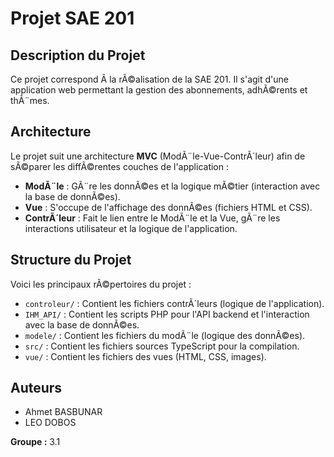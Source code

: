 # Projet SAE 201

## Description du Projet

Ce projet correspond Ã  la rÃ©alisation de la SAE 201. Il s'agit d'une application web permettant la gestion des abonnements, adhÃ©rents et thÃ¨mes.

## Architecture

Le projet suit une architecture **MVC** (ModÃ¨le-Vue-ContrÃ´leur) afin de sÃ©parer les diffÃ©rentes couches de l'application :

*   **ModÃ¨le** : GÃ¨re les donnÃ©es et la logique mÃ©tier (interaction avec la base de donnÃ©es).
*   **Vue** : S'occupe de l'affichage des donnÃ©es (fichiers HTML et CSS).
*   **ContrÃ´leur** : Fait le lien entre le ModÃ¨le et la Vue, gÃ¨re les interactions utilisateur et la logique de l'application.

## Structure du Projet

Voici les principaux rÃ©pertoires du projet :

*   `controleur/` : Contient les fichiers contrÃ´leurs (logique de l'application).
*   `IHM_API/` : Contient les scripts PHP pour l'API backend et l'interaction avec la base de donnÃ©es.
*   `modele/` : Contient les fichiers du modÃ¨le (logique des donnÃ©es).
*   `src/` : Contient les fichiers sources TypeScript pour la compilation.
*   `vue/` : Contient les fichiers des vues (HTML, CSS, images).

## Auteurs

*   Ahmet BASBUNAR
*   LEO DOBOS

**Groupe :** 3.1
